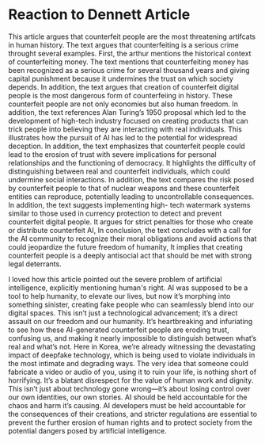# Reaction to Dennett Article 


This article argues that counterfeit people are the most threatening artifcats in human history.  The text argues that counterfeiting is a serious crime throught several examples. 
First, the arthur mentions the historical context of counterfeiting money. The text mentions that counterfeiting money has been recognized as a serious crime for several thousand years and giving capital punishment because it undermines the trust on which society depends. 
In addition, the text argues that creation of counterfeit digital people is the most dangerous form of counterfeiing in history. These counterfeit people are not only economies but also human freedom. 
In addition, the text references Alan Turing’s 1950 proposal which led to the development of high-tech industry focused on creating products that can trick people into believing they are interacting with real individuals. This illustrates how the pursuit of AI has led to the potential for widespread deception. 
	In addition, the text emphasizes that counterfeit people could lead to the erosion of trust with severe implications for personal relationships and the functioning of democracy. It highlights the difficulty of distinguishing between real and counterfeit individuals, which could undermine social interactions. 
	In addition, the text compares the risk posed by counterfeit people to that of nuclear weapons and these counterfeit entities can reproduce, potentially leading to uncontrollable consequences. 
	In addition, the text suggests implementing high- tech watermark systems similar to those used in currency protection to detect and prevent counterfeit digital people. It argues for strict penalties for those who create or distribute counterfeit AI,
	In conclusion, the text concludes with a call for the AI community to recognize their moral obligations and avoid actions that could jeopardize the future freedom of humanity, It implies that creating counterfeit people is a deeply antisocial act that should be met with strong legal deterrants. 

  I loved how this article pointed out the severe problem of artificial intelligence, explicitly mentioning human's right. 
AI was supposed to be a tool to help humanity, to elevate our lives, but now it’s morphing into something sinister, creating fake people who can seamlessly blend into our digital spaces. This isn’t just a technological advancement; it’s a direct assault on our freedom and our humanity. It’s heartbreaking and infuriating to see how these AI-generated counterfeit people are eroding trust, confusing us, and making it nearly impossible to distinguish between what’s real and what’s not. 
  Here in Korea, we’re already witnessing the devastating impact of deepfake technology, which is being used to violate individuals in the most intimate and degrading ways. The very idea that someone could fabricate a video or audio of you, using it to ruin your life, is nothing short of horrifying. It’s a blatant disrespect for the value of human work and dignity. This isn’t just about technology gone wrong—it’s about losing control over our own identities, our own stories. 
  AI should be held accountable for the chaos and harm it’s causing.  AI developers must be held accountable for the consequences of their creations, and stricter regulations are essential to prevent the further erosion of human rights and to protect society from the potential dangers posed by artificial intelligence.


